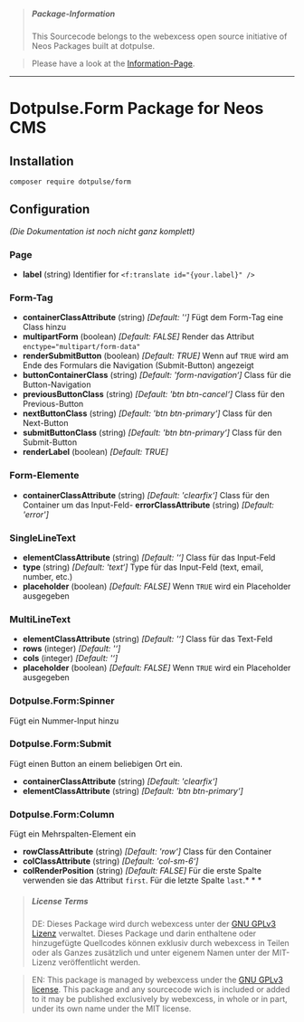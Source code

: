 > ##### Package-Information
> This Sourcecode belongs to the webexcess open source initiative of Neos Packages built at dotpulse.

> Please have a look at the [Information-Page](https://webexcess.github.io/open-source-initiative/).
* * *

# Dotpulse.Form Package for Neos CMS #

## Installation
```
composer require dotpulse/form
```

## Configuration
*(Die Dokumentation ist noch nicht ganz komplett)*

### Page
- **label** (string)
Identifier for `<f:translate id="{your.label}" />`

### Form-Tag
- **containerClassAttribute** (string) *[Default: '‘]*
Fügt dem Form-Tag eine Class hinzu
- **multipartForm** (boolean) *[Default: FALSE]*
Render das Attribut `enctype="multipart/form-data"`
- **renderSubmitButton** (boolean) *[Default: TRUE]*
Wenn auf `TRUE` wird am Ende des Formulars die Navigation (Submit-Button) angezeigt
- **buttonContainerClass** (string) *[Default: 'form-navigation‘]*
Class für die Button-Navigation
- **previousButtonClass** (string) *[Default: 'btn btn-cancel‘]*
Class für den Previous-Button
- **nextButtonClass** (string) *[Default: 'btn btn-primary‘]*
Class für den Next-Button
- **submitButtonClass** (string) *[Default: 'btn btn-primary‘]*
Class für den Submit-Button
- **renderLabel** (boolean) *[Default: TRUE]*

### Form-Elemente
- **containerClassAttribute** (string) *[Default: 'clearfix‘]*
Class für den Container um das Input-Feld- **errorClassAttribute** (string) *[Default: 'error']*

### SingleLineText
- **elementClassAttribute** (string) *[Default: '‘]*
Class für das Input-Feld
- **type** (string) *[Default: 'text‘]*
Type für das Input-Feld (text, email, number, etc.)
- **placeholder** (boolean) *[Default: FALSE]*
Wenn `TRUE` wird ein Placeholder ausgegeben

### MultiLineText
- **elementClassAttribute** (string) *[Default: '‘]*
Class für das Text-Feld
- **rows** (integer) *[Default: '‘]*
- **cols** (integer) *[Default: '‘]*
- **placeholder** (boolean) *[Default: FALSE]*
Wenn `TRUE` wird ein Placeholder ausgegeben

### Dotpulse.Form:Spinner
Fügt ein Nummer-Input hinzu

### Dotpulse.Form:Submit
Fügt einen Button an einem beliebigen Ort ein.
- **containerClassAttribute** (string) *[Default: 'clearfix‘]*
- **elementClassAttribute** (string) *[Default: 'btn btn-primary‘]*

### Dotpulse.Form:Column
Fügt ein Mehrspalten-Element ein
- **rowClassAttribute** (string) *[Default: 'row‘]*
Class für den Container
- **colClassAttribute** (string) *[Default: 'col-sm-6‘]*
- **colRenderPosition** (string) *[Default: FALSE]*
Für die erste Spalte verwenden sie das Attribut `first`. Für die letzte Spalte `last`.* * *
> ##### License Terms
> DE: Dieses Package wird durch webexcess unter der [GNU GPLv3 Lizenz](https://choosealicense.com/licenses/gpl-3.0/) verwaltet. Dieses Package und darin enthaltene oder hinzugefügte Quellcodes können exklusiv durch webexcess in Teilen oder als Ganzes zusätzlich und unter eigenem Namen unter der MIT-Lizenz veröffentlicht werden.

> EN: This package is managed by webexcess under the [GNU GPLv3 license](https://choosealicense.com/licenses/gpl-3.0/). This package and any sourcecode wich is included or added to it may be published exclusively by webexcess, in whole or in part, under its own name under the MIT license.


